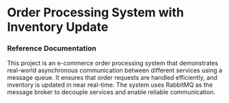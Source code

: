 # Order Processing System with Inventory Update


### Reference Documentation

This project is an e-commerce order processing system that demonstrates real-world asynchronous communication between different services using a message queue. It ensures that order requests are handled efficiently, and inventory is updated in near real-time. The system uses RabbitMQ as the message broker to decouple services and enable reliable communication.

